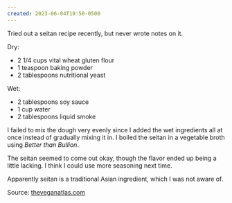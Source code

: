 ```yaml
---
created: 2023-06-04T19:50-0500
---
```


Tried out a seitan recipe recently, but never wrote notes on it.

Dry:
- 2 1/4 cups vital wheat gluten flour
- 1 teaspoon baking powder
- 2 tablespoons nutritional yeast

Wet:
- 2 tablespoons soy sauce
- 1 cup water
- 2 tablespoons liquid smoke

I failed to mix the dough very evenly since I added the wet ingredients all at once instead of gradually mixing it in. I boiled the seitan in a vegetable broth using _Better than Bullion_.

The seitan seemed to come out okay, though the flavor ended up being a little lacking. I think I could use more seasoning next time.

Apparently seitan is a traditional Asian ingredient, which I was not aware of.

Source: [theveganatlas.com](https://theveganatlas.com/homemade-seitan-recipe/#mv-creation-193-jtr)
